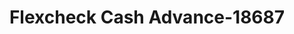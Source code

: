 ---
f_zip-code: 17512
f_state-code: PA
title: Flexcheck Cash Advance-18687
f_phone: 717-684-0716
f_city-only: Columbia
f_address: 46 S 18th Street Columbia
f_location-unique-id: '18687'
slug: flexcheck-cash-advance-18687
updated-on: '2024-05-30T13:46:58.046Z'
created-on: '2024-05-30T13:36:59.803Z'
published-on: '2024-05-30T13:54:32.469Z'
f_city-state: cms/city/columbia-pa.md
f_company: cms/company/flexcheck-cash-advance.md
f_state: cms/state/pennsylvania.md
layout: '[payday-loan].html'
tags: payday-loan
---